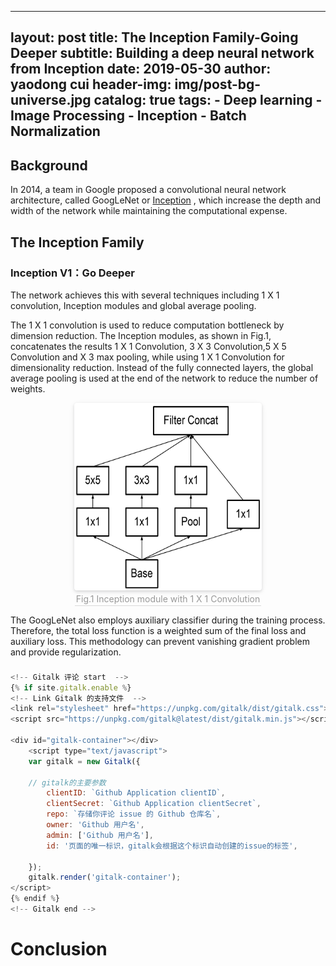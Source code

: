 

---
layout:     post
title:      The Inception Family-Going Deeper
subtitle:   Building a deep neural network from Inception
date:       2019-05-30
author:     yaodong cui
header-img: img/post-bg-universe.jpg
catalog: true
tags:
    - Deep learning
    - Image Processing
    - Inception
    - Batch Normalization
---


## Background

In 2014, a team in Google proposed a convolutional neural network architecture, called GoogLeNet or  [Inception](https://arxiv.org/abs/1409.4842) , which increase the depth and width of the network while maintaining the computational expense. 


##  The Inception Family

### Inception V1：Go Deeper

The network achieves this with several techniques including 1 X  1 convolution, Inception modules and global average pooling. 

The 1 X 1 convolution is used to reduce computation bottleneck by dimension reduction. The Inception modules, as shown in Fig.1, concatenates the results 1 X 1 Convolution, 3 X 3 Convolution,5 X 5 Convolution and X 3 max pooling, while using 1 X 1 Convolution for dimensionality reduction.
Instead of the fully connected layers, the global average pooling is used at the end of the network to reduce the number of weights.


<center>
    <img style="border-radius: 0.3125em;
    box-shadow: 0 2px 4px 0 rgba(34,36,38,.12),0 2px 10px 0 rgba(34,36,38,.08);" 
    src="https://raw.githubusercontent.com/yaodongC/yaodongC.github.io/master/img/InceptionV101.png"
    width = "300" height = "300">
    <br>
    <div style="color:orange; border-bottom: 1px solid #d9d9d9;
    display: inline-block;
    color: #999;
    padding: 2px;">Fig.1  Inception module with 1 X 1 Convolution</div>
</center>


The GoogLeNet also employs auxiliary classifier during the training process. Therefore, the total loss function is a weighted sum of the final loss and auxiliary loss. This methodology can prevent vanishing gradient problem and provide regularization. 



### 





###




```js
<!-- Gitalk 评论 start  -->
{% if site.gitalk.enable %}
<!-- Link Gitalk 的支持文件  -->
<link rel="stylesheet" href="https://unpkg.com/gitalk/dist/gitalk.css">
<script src="https://unpkg.com/gitalk@latest/dist/gitalk.min.js"></script>

<div id="gitalk-container"></div>
    <script type="text/javascript">
    var gitalk = new Gitalk({

    // gitalk的主要参数
		clientID: `Github Application clientID`,
		clientSecret: `Github Application clientSecret`,
		repo: `存储你评论 issue 的 Github 仓库名`,
		owner: 'Github 用户名',
		admin: ['Github 用户名'],
		id: '页面的唯一标识，gitalk会根据这个标识自动创建的issue的标签',
    
    });
    gitalk.render('gitalk-container');
</script>
{% endif %}
<!-- Gitalk end -->
```



# Conclusion


